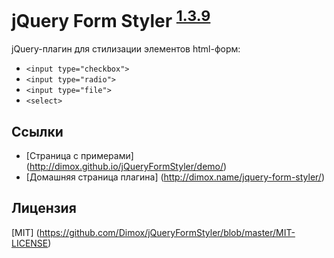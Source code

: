 jQuery Form Styler <sup>[1.3.9](http://dimox.name/jquery-form-styler/#log)</sup>
==================

jQuery-плагин для стилизации элементов html-форм:

* `<input type="checkbox">`
* `<input type="radio">`
* `<input type="file">`
* `<select>`

Ссылки
------

* [Страница с примерами] (http://dimox.github.io/jQueryFormStyler/demo/)
* [Домашняя страница плагина] (http://dimox.name/jquery-form-styler/)

Лицензия
------
[MIT] (https://github.com/Dimox/jQueryFormStyler/blob/master/MIT-LICENSE)